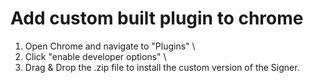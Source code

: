 # Add custom built plugin to chrome
1. Open Chrome and navigate to "Plugins" \
2. Click "enable developer options" \
3. Drag & Drop the .zip file to install the custom version of the Signer.
